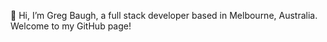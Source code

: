 👋 Hi, I’m Greg Baugh, a full stack developer based in Melbourne, Australia. Welcome to my GitHub page!
